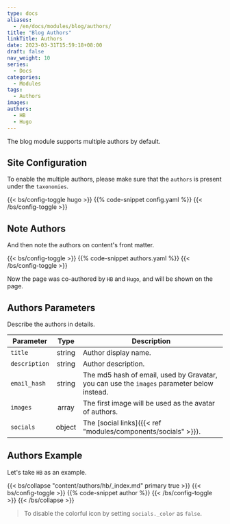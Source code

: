 ```yaml
---
type: docs
aliases:
  - /en/docs/modules/blog/authors/
title: "Blog Authors"
linkTitle: Authors
date: 2023-03-31T15:59:18+08:00
draft: false
nav_weight: 10
series:
  - Docs
categories:
  - Modules
tags:
  - Authors
images:
authors:
  - HB
  - Hugo
---
```


The blog module supports multiple authors by default.

<!--more-->

## Site Configuration

To enable the multiple authors, please make sure that the `authors` is present under the `taxonomies`.

{{< bs/config-toggle hugo >}}
{{% code-snippet config.yaml %}}
{{< /bs/config-toggle >}}

## Note Authors

And then note the authors on content's front matter.

{{< bs/config-toggle >}}
{{% code-snippet authors.yaml %}}
{{< /bs/config-toggle >}}

Now the page was co-authored by `HB` and `Hugo`, and will be shown on the page.

## Authors Parameters

Describe the authors in details.

| Parameter     |  Type  | Description                                                                                |
| ------------- | :----: | ------------------------------------------------------------------------------------------ |
| `title`       | string | Author display name.                                                                       |
| `description` | string | Author description.                                                                        |
| `email_hash`  | string | The md5 hash of email, used by Gravatar, you can use the `images` parameter below instead. |
| `images`      | array  | The first image will be used as the avatar of authors.                                     |
| `socials`     | object | The [social links]({{< ref "modules/components/socials" >}}).                                    |

## Authors Example

Let's take `HB` as an example.

{{< bs/collapse "content/authors/hb/_index.md" primary true >}}
{{< bs/config-toggle >}}
{{% code-snippet author %}}
{{< /bs/config-toggle >}}
{{< /bs/collapse >}}

> To disable the colorful icon by setting `socials._color` as `false`.
